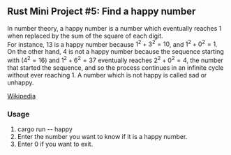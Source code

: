 ## Rust Mini Project #5: Find a happy number

In number theory, a happy number is a number which eventually reaches 1 when replaced by the sum of the square of each digit.  
For instance, 13 is a happy number because $1^2+3^2=10$, and $1^{2}+0^{2}=1$.  
On the other hand, 4 is not a happy number because the sequence starting with $(4^{2}=16)$ and 
$1^{2}+6^{2}=37$ eventually reaches $2^{2}+0^{2}=4$, the number that started the sequence, and so the process continues in an infinite cycle without ever reaching 1. A number which is not happy is called sad or unhappy.

[Wikipedia](https://en.wikipedia.org/wiki/Happy_number)

### Usage

1. cargo run -- happy
2. Enter the number you want to know if it is a happy number.
3. Enter 0 if you want to exit.
